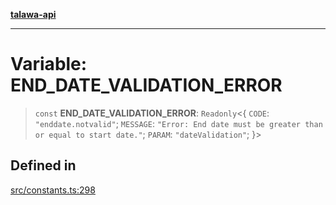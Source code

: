 [**talawa-api**](../../README.md)

***

# Variable: END\_DATE\_VALIDATION\_ERROR

> `const` **END\_DATE\_VALIDATION\_ERROR**: `Readonly`\<\{ `CODE`: `"enddate.notvalid"`; `MESSAGE`: `"Error: End date must be greater than or equal to start date."`; `PARAM`: `"dateValidation"`; \}\>

## Defined in

[src/constants.ts:298](https://github.com/Suyash878/talawa-api/blob/e4413cec641a837926071678fed3c7f67234e31e/src/constants.ts#L298)
